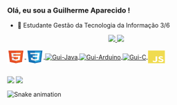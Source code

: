 ### Olá, eu sou a Guilherme Aparecido !

- 🌱 Estudante Gestão da Tecnologia da Informação  3/6
 
<div align="center">
  <a href="https://github.com/Guiilhermeap">
  <img height="180em" src="https://github-readme-stats.vercel.app/api?username=Guiilhermeap&show_icons=true&theme=github_dark&include_all_commits=true&count_private=true"/>
  <img height="180em" src="https://github-readme-stats.vercel.app/api/top-langs/?username=Guiilhermeap&layout=compact&langs_count=7&theme=github_dark"/>
</div>
   
</div>
  
<div style="display: inline_block"><br>
  <img align="center" alt="Gui-HTML" height="30" width="40"  src="https://raw.githubusercontent.com/devicons/devicon/master/icons/html5/html5-original.svg">
  <img align="center" alt="Gui-CSS" height="30" width="40" src="https://raw.githubusercontent.com/devicons/devicon/master/icons/css3/css3-original.svg">
  <img align="center" alt="Gui-Java" height="30" width="40" src="https://cdn.jsdelivr.net/gh/devicons/devicon/icons/java/java-original.svg" />
  <img align="center" alt="Gui-Arduino" height="30" width="40" src="https://cdn.jsdelivr.net/gh/devicons/devicon/icons/arduino/arduino-original-wordmark.svg" />
  <img align="center" alt="Gui-C" height="30" width="40" src="https://cdn.jsdelivr.net/gh/devicons/devicon/icons/c/c-original.svg" />
  <img align="center" alt="Gui-Js" height="30" width="40" src="https://raw.githubusercontent.com/devicons/devicon/master/icons/javascript/javascript-plain.svg">
</div>
  
  ##
<div>  
  <a href = "mailto:guilhermeeap63@gmail.com"><img src="https://img.shields.io/badge/-Gmail-%23333?style=for-the-badge&logo=gmail&logoColor=white" target="_blank"></a>
  <a href="https://www.linkedin.com/in/guilherme-aparecido-63506921a" target="_blank"><img src="https://img.shields.io/badge/-LinkedIn-%230077B5?style=for-the-badge&logo=linkedin&logoColor=white" target="_blank"></a>
 
  ![Snake animation](https://github.com/Guiilhermeap/Guiilhermeap/blob/output/github-contribution-grid-snake.svg)
 
</div>
